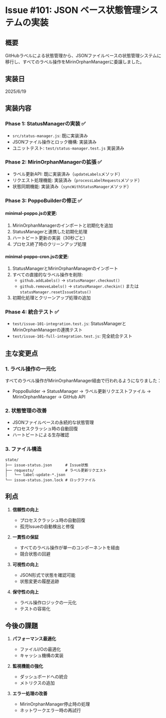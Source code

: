# Issue #101: JSON ベース状態管理システムの実装

## 概要
GitHubラベルによる状態管理から、JSONファイルベースの状態管理システムに移行し、すべてのラベル操作をMirinOrphanManagerに委譲しました。

## 実装日
2025/6/19

## 実装内容

### Phase 1: StatusManagerの実装 ✅
- `src/status-manager.js`: 既に実装済み
- JSONファイル操作とロック機構: 実装済み
- ユニットテスト: `test/status-manager.test.js` 実装済み

### Phase 2: MirinOrphanManagerの拡張 ✅
- ラベル更新API: 既に実装済み（`updateLabels`メソッド）
- リクエスト処理機能: 実装済み（`processLabelRequests`メソッド）
- 状態同期機能: 実装済み（`syncWithStatusManager`メソッド）

### Phase 3: PoppoBuilderの修正 ✅

#### minimal-poppo.jsの変更:
1. MirinOrphanManagerのインポートと初期化を追加
2. StatusManagerと連携した初期化処理
3. ハートビート更新の実装（30秒ごと）
4. プロセス終了時のクリーンアップ処理

#### minimal-poppo-cron.jsの変更:
1. StatusManagerとMirinOrphanManagerのインポート
2. すべての直接的なラベル操作を削除:
   - `github.addLabels()` → `statusManager.checkout()`
   - `github.removeLabels()` → `statusManager.checkin()` または `statusManager.resetIssueStatus()`
3. 初期化処理とクリーンアップ処理の追加

### Phase 4: 統合テスト ✅
- `test/issue-101-integration.test.js`: StatusManagerとMirinOrphanManagerの連携テスト
- `test/issue-101-full-integration.test.js`: 完全統合テスト

## 主な変更点

### 1. ラベル操作の一元化
すべてのラベル操作がMirinOrphanManager経由で行われるようになりました：
- PoppoBuilder → StatusManager → ラベル更新リクエストファイル → MirinOrphanManager → GitHub API

### 2. 状態管理の改善
- JSONファイルベースの永続的な状態管理
- プロセスクラッシュ時の自動回復
- ハートビートによる生存確認

### 3. ファイル構造
```
state/
├── issue-status.json      # Issue状態
├── requests/              # ラベル更新リクエスト
│   └── label-update-*.json
└── issue-status.json.lock # ロックファイル
```

## 利点

1. **信頼性の向上**
   - プロセスクラッシュ時の自動回復
   - 孤児Issueの自動検出と修復

2. **一貫性の保証**
   - すべてのラベル操作が単一のコンポーネントを経由
   - 競合状態の回避

3. **可視性の向上**
   - JSON形式で状態を確認可能
   - 状態変更の履歴追跡

4. **保守性の向上**
   - ラベル操作ロジックの一元化
   - テストの容易化

## 今後の課題

1. **パフォーマンス最適化**
   - ファイルI/Oの最適化
   - キャッシュ機構の実装

2. **監視機能の強化**
   - ダッシュボードへの統合
   - メトリクスの追加

3. **エラー処理の改善**
   - MirinOrphanManager停止時の処理
   - ネットワークエラー時の再試行